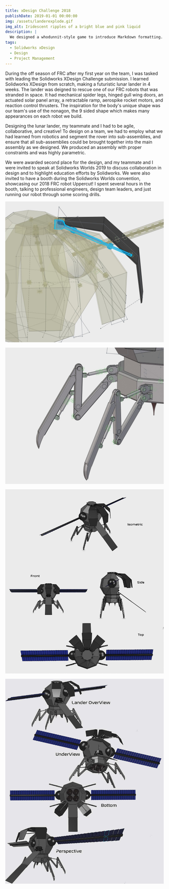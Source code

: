 ```yaml
---
title: xDesign Challenge 2018
publishDate: 2019-01-01 00:00:00
img: /assets/landerexplode.gif
img_alt: Iridescent ripples of a bright blue and pink liquid
description: |
  We designed a whodunnit-style game to introduce Markdown formatting. Suspense — suspicion — syntax!
tags:
  - Solidworks xDesign
  - Design
  - Project Management
---
```



During the off season of FRC after my first year on the team, I was tasked with leading the Solidworks XDesign Challenge submission. I learned Solidworks XDesign from scratch, making a futuristic lunar lander in 4 weeks. The lander was deigned to rescue one of our FRC robots that was stranded in space. It had mechanical spider legs, hinged gull wing doors, an actuated solar panel array, a retractable ramp, aerospike rocket motors, and reaction control thrusters. The inspiration for the body's unique shape was our team's use of the nonagon, the 9 sided shape which makes many appearances on each robot we build.

Designing the lunar lander, my teammate and I had to be agile, collaborative, and creative! To design on a team, we had to employ what we had learned from robotics and segment the rover into sub-assemblies, and ensure that all sub-assemblies could be brought together into the main assembly as we designed. We produced an assembly with proper constraints and was highly parametric.

We were awarded second place for the design, and my teammate and I were invited to speak at Solidworks Worlds 2019 to discuss collaboration in design and to highlight education efforts by Solidworks. We were also invited to have a booth during the Solidworks Worlds convention, showcasing our 2018 FRC robot Uppercut! I spent several hours in the booth, talking to professional engineers, design team leaders, and just running our robot through some scoring drills.

![](doors.jpg)

![](legassemblyattached.jpg)

![Lunar Lander 2](LunarLander2.jpg)

![LunarLander3](LunarLander1.jpg)
